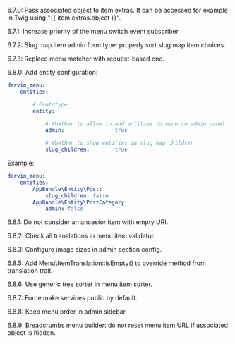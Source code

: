 6.7.0: Pass associated object to item extras. It can be accessed for example in Twig using "{{ item.extras.object }}".

6.7.1: Increase priority of the menu switch event subscriber.

6.7.2: Slug map item admin form type: properly sort slug map item choices.

6.7.3: Replace menu matcher with request-based one.

6.8.0: Add entity configuration:

```yaml
darvin_menu:
    entities:

        # Prototype
        entity:

            # Whether to allow to add entities to menu in admin panel
            admin:                true

            # Whether to show entities in slug map children
            slug_children:        true
```

Example:

```yaml
darvin_menu:
    entities:
        AppBundle\Entity\Post:
            slug_children: false
        AppBundle\Entity\PostCategory:
            admin: false
```

6.8.1: Do not consider an ancestor item with empty URI.

6.8.2: Check all translations in menu item validator.

6.8.3: Configure image sizes in admin section config.

6.8.5: Add Menu\ItemTranslation::isEmpty() to override method from translation trait.

6.8.6: Use generic tree sorter in menu item sorter.

6.8.7: Force make services public by default.

6.8.8: Keep menu order in admin sidebar.

6.8.9: Breadcrumbs menu builder: do not reset menu item URL if associated object is hidden.
